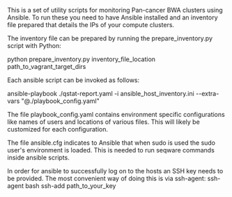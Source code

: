 This is a set of utility scripts for monitoring Pan-cancer BWA clusters using Ansible.
To run these you need to have Ansible installed and an inventory file prepared that details the IPs of your compute clusters.

The inventory file can be prepared by running the prepare_inventory.py script with Python:

python prepare_inventory.py inventory_file_location path_to_vagrant_target_dirs

Each ansible script can be invoked as follows:

ansible-playbook ./qstat-report.yaml -i ansible_host_inventory.ini --extra-vars "@./playbook_config.yaml"

The file playbook_config.yaml contains environment specific configurations like names of users and locations of various files. This will likely be customized for each configuration.

The file ansible.cfg indicates to Ansible that when sudo is used the sudo user's environment is loaded. This is needed to run seqware commands inside ansible scripts.

In order for ansible to successfully log on to the hosts an SSH key needs to be provided. The most convenient way of doing this is via ssh-agent:
ssh-agent bash
ssh-add path_to_your_key
